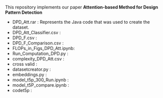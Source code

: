 This repository implements our paper <b>Attention-based Method for Design Pattern Detection</b>
* DPD_Att.rar : Represents the Java code that was used to create the dataset.
* DPD_Att_Classifier.csv :
* DPD_F.csv :
* DPD_F_Comparison.csv :
* FLOPs_in_Figs_DPD_Att.ipynb:
* Run_Computation_DPD.py :
* complexity_DPD_Att.csv :
* cross valid :
* datasetcreator.py :
* embeddings.py :
* model_t5p_300_Run.ipynb :
* model_t5P_compare.ipynb :
* codet5p :
